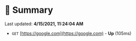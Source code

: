 # 📖 Summary
Last updated: **4/15/2021, 11:24:04 AM**

- `GET` [https://google.com](https://google.com) - **Up** (105ms)
